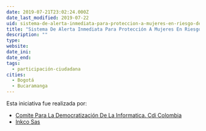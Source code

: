 ```yaml
---
date: 2019-07-21T23:02:24.000Z
date_last_modified: 2019-07-22
uid: sistema-de-alerta-inmediata-para-proteccion-a-mujeres-en-riesgo-de-agresion-violenta
title: "Sistema De Alerta Inmediata Para Protección A Mujeres En Riesgo De Agresión Violenta"
description: ""
type: 
website: 
date_ini: 
date_end: 
tags:
  - participación-ciudadana
cities: 
  - Bogotá
  - Bucaramanga
---
```


Esta iniciativa fue realizada por:

- [Comite Para La Democratización De La Informatica. Cdi Colombia](/i/comite-para-la-democratizacion-de-la-informatica-cdi-colombia.html)
- [Inkco Sas](/i/inkco-sas.html)
